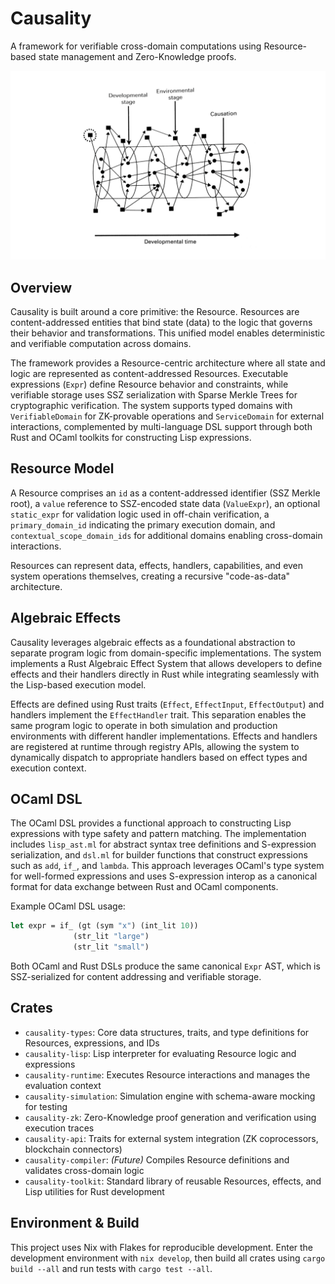 # Causality

A framework for verifiable cross-domain computations using Resource-based state management and Zero-Knowledge proofs.

![](./causality.png)

## Overview

Causality is built around a core primitive: the Resource. Resources are content-addressed entities that bind state (data) to the logic that governs their behavior and transformations. This unified model enables deterministic and verifiable computation across domains.

The framework provides a Resource-centric architecture where all state and logic are represented as content-addressed Resources. Executable expressions (`Expr`) define Resource behavior and constraints, while verifiable storage uses SSZ serialization with Sparse Merkle Trees for cryptographic verification. The system supports typed domains with `VerifiableDomain` for ZK-provable operations and `ServiceDomain` for external interactions, complemented by multi-language DSL support through both Rust and OCaml toolkits for constructing Lisp expressions.

## Resource Model

A Resource comprises an `id` as a content-addressed identifier (SSZ Merkle root), a `value` reference to SSZ-encoded state data (`ValueExpr`), an optional `static_expr` for validation logic used in off-chain verification, a `primary_domain_id` indicating the primary execution domain, and `contextual_scope_domain_ids` for additional domains enabling cross-domain interactions.

Resources can represent data, effects, handlers, capabilities, and even system operations themselves, creating a recursive "code-as-data" architecture.

## Algebraic Effects

Causality leverages algebraic effects as a foundational abstraction to separate program logic from domain-specific implementations. The system implements a Rust Algebraic Effect System that allows developers to define effects and their handlers directly in Rust while integrating seamlessly with the Lisp-based execution model.

Effects are defined using Rust traits (`Effect`, `EffectInput`, `EffectOutput`) and handlers implement the `EffectHandler` trait. This separation enables the same program logic to operate in both simulation and production environments with different handler implementations. Effects and handlers are registered at runtime through registry APIs, allowing the system to dynamically dispatch to appropriate handlers based on effect types and execution context.

## OCaml DSL

The OCaml DSL provides a functional approach to constructing Lisp expressions with type safety and pattern matching. The implementation includes `lisp_ast.ml` for abstract syntax tree definitions and S-expression serialization, and `dsl.ml` for builder functions that construct expressions such as `add`, `if_`, and `lambda`. This approach leverages OCaml's type system for well-formed expressions and uses S-expression interop as a canonical format for data exchange between Rust and OCaml components.

Example OCaml DSL usage:
```ocaml
let expr = if_ (gt (sym "x") (int_lit 10)) 
              (str_lit "large") 
              (str_lit "small")
```

Both OCaml and Rust DSLs produce the same canonical `Expr` AST, which is SSZ-serialized for content addressing and verifiable storage.

## Crates

- `causality-types`: Core data structures, traits, and type definitions for Resources, expressions, and IDs
- `causality-lisp`: Lisp interpreter for evaluating Resource logic and expressions
- `causality-runtime`: Executes Resource interactions and manages the evaluation context
- `causality-simulation`: Simulation engine with schema-aware mocking for testing
- `causality-zk`: Zero-Knowledge proof generation and verification using execution traces
- `causality-api`: Traits for external system integration (ZK coprocessors, blockchain connectors)
- `causality-compiler`: *(Future)* Compiles Resource definitions and validates cross-domain logic
- `causality-toolkit`: Standard library of reusable Resources, effects, and Lisp utilities for Rust development

## Environment & Build

This project uses Nix with Flakes for reproducible development. Enter the development environment with `nix develop`, then build all crates using `cargo build --all` and run tests with `cargo test --all`.
